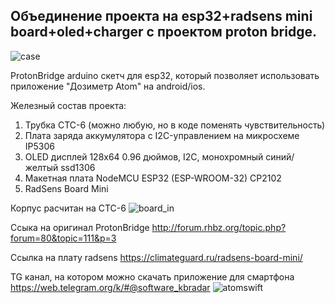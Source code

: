 ## Объединение проекта на esp32+radsens mini board+oled+charger с проектом proton bridge.

![case](https://github.com/user-attachments/assets/093fe116-0859-4c3a-9b80-04a46e546e1d)

ProtonBridge arduino скетч для esp32, который позволяет использовать приложение "Дозиметр Atom" на android/ios.

Железный состав проекта:

 1. Трубка СТС-6 (можно любую, но в коде поменять чувствительность)
 2. Плата заряда аккумулятора с I2C-управлением на микросхеме IP5306
 3. OLED дисплей 128x64 0.96 дюймов, I2C, монохромный синий/желтый
    ssd1306
 4. Макетная плата NodeMCU ESP32 (ESP-WROOM-32) CP2102
 5. RadSens Board Mini

Корпус расчитан на СТС-6
![board_in](https://github.com/user-attachments/assets/2fdcf0fc-a005-41fc-95a3-ebd167a5add4)

Ссыка на оригинал ProtonBridge http://forum.rhbz.org/topic.php?forum=80&topic=111&p=3

Ссылка на плату radsens https://climateguard.ru/radsens-board-mini/

TG канал, на котором можно скачать приложение для смартфона https://web.telegram.org/k/#@software_kbradar
![atomswift](https://github.com/user-attachments/assets/e80ecd65-d5c1-4536-89ba-19a945a1121f)
